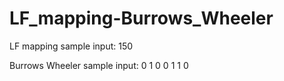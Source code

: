 # LF_mapping-Burrows_Wheeler

LF mapping sample input: 
150

Burrows Wheeler sample input:
0 1 0 0 1 1 0
